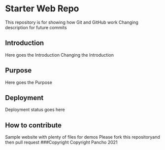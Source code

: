 # Starter Web Repo

This repository is for showing how Git and GitHub work
Changing description for future commits
## Introduction
Here goes the Introduction
Changing the Introduction
## Purpose
Here goes the Purpose
## Deployment
Deployment status goes here
## How to contribute
Sample website with plenty of files for demos
Please fork this repositoryand then pull request
###Copyright
Copyright Pancho 2021
